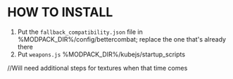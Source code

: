 # HOW TO INSTALL

1. Put the `fallback_compatibility.json` file in %MODPACK_DIR%/config/bettercombat; replace the one that's already there
2. Put `weapons.js` %MODPACK_DIR%/kubejs/startup_scripts

//Will need additional steps for textures when that time comes